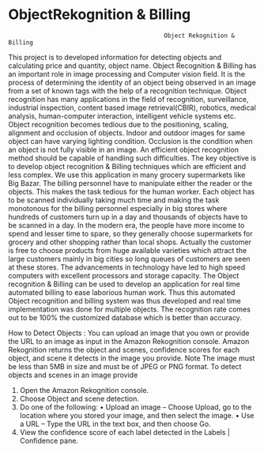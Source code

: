 # ObjectRekognition & Billing

                                                Object Rekognition & Billing
This project is to developed  information for detecting objects and calculating price and quantity, object name.
Object Recognition & Billing has an important role in image processing and Computer vision field. It is the process of determining the identity of an object being observed in an image from a set of known tags with the help of a recognition technique. Object recognition has many applications in the field of recognition, surveillance, industrial inspection, content based image retrieval(CBIR), robotics, medical analysis, human-computer interaction, intelligent vehicle systems etc. Object recognition becomes tedious due to the positioning, scaling, alignment and occlusion of objects. Indoor and outdoor images for same object can have varying lighting condition. Occlusion is the condition when an object is not fully visible in an image. An efficient object recognition method should be capable of handling such difficulties. The key objective is to develop object recognition  & Billing techniques which are efficient and less complex.
We use this application in many grocery supermarkets like Big Bazar. The billing personnel have to manipulate either the reader or the objects. This makes the task tedious for the human worker. Each object has to be scanned individually taking much time and making the task monotonous for the billing personnel especially in big stores where hundreds of customers
turn up in a day and thousands of objects have to be scanned in a day. In the modern era, the people have more income to spend and lesser time to spare, so they generally choose supermarkets for grocery and other shopping rather than local shops. Actually the customer is free to choose products from huge available varieties which attract the large customers mainly in big cities so long queues of customers are seen at these stores.  The advancements in technology have led to high speed computers with excellent processors and storage
capacity. The Object recognition & Billing can be used to develop an application for real time
automated billing to ease laborious human work. 
Thus this automated Object recognition and billing  system was thus developed and real time implementation was done for multiple objects. The recognition rate comes out to be 100% the customized database which is better than accuracy.


How to Detect Objects :
You can upload an image that you own or provide the URL to an image as input in the Amazon Rekognition console. Amazon Rekognition returns the object and scenes, confidence scores for each object, and scene it detects in the image you provide.
Note
The image must be less than 5MB in size and must be of JPEG or PNG format.
To detect objects and scenes in an image  provide
1.	Open the Amazon Rekognition console.
2.	Choose Object and scene detection.
3.	Do one of the following:
•	Upload an image – Choose Upload, go to the location where you stored your image, and then select the image.
•	Use a URL – Type the URL in the text box, and then choose Go.
4.	View the confidence score of each label detected in the Labels | Confidence pane.




 
